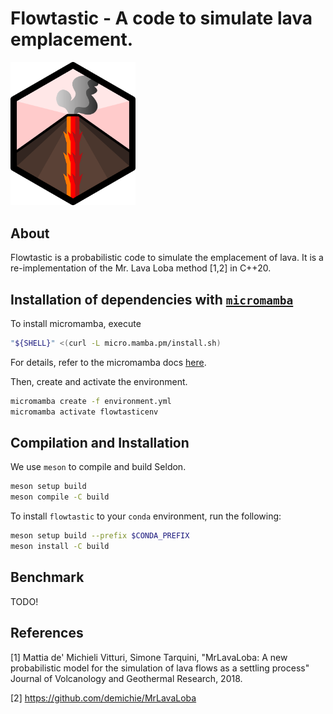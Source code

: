 # Flowtastic - A code to simulate lava emplacement.
<img src="res/logo.png" width="200"/>

## About 

Flowtastic is a probabilistic code to simulate the emplacement of lava. It is a re-implementation of the Mr. Lava Loba method [1,2] in C++20.

## Installation of dependencies with [`micromamba`](https://mamba.readthedocs.io/en/latest/user_guide/micromamba.html)
To install micromamba, execute
```bash
"${SHELL}" <(curl -L micro.mamba.pm/install.sh)
```
For details, refer to the micromamba docs [here](https://mamba.readthedocs.io/en/latest/installation/micromamba-installation.html).


Then, create and activate the environment. 

```bash
micromamba create -f environment.yml
micromamba activate flowtasticenv
```

## Compilation and Installation

We use `meson` to compile and build Seldon. 

```bash
meson setup build
meson compile -C build
```

To install `flowtastic` to your `conda` environment, run the following:

```bash
meson setup build --prefix $CONDA_PREFIX
meson install -C build
```

## Benchmark
TODO!

## References
[1] Mattia de' Michieli Vitturi, Simone Tarquini, "MrLavaLoba: A new probabilistic model for the simulation of lava flows as a settling process"
Journal of Volcanology and Geothermal Research, 2018.

[2] https://github.com/demichie/MrLavaLoba